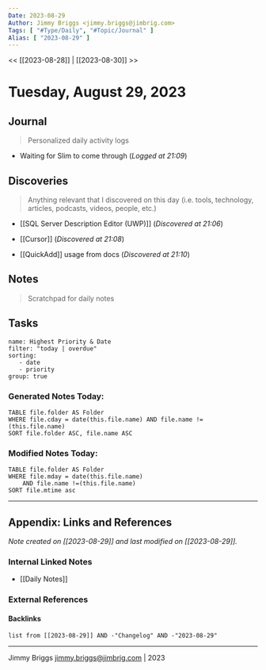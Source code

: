 ```yaml
---
Date: 2023-08-29
Author: Jimmy Briggs <jimmy.briggs@jimbrig.com>
Tags: [ "#Type/Daily", "#Topic/Journal" ]
Alias: [ "2023-08-29" ]
---
```


<< [[2023-08-28]] | [[2023-08-30]] >>

# Tuesday, August 29, 2023

## Journal

> Personalized daily activity logs

- Waiting for Slim to come through (*Logged at 21:09*)

## Discoveries

> Anything relevant that I discovered on this day (i.e. tools, technology, articles, podcasts, videos, people, etc.)

- [[SQL Server Description Editor (UWP)]] (*Discovered at 21:06*)

- [[Cursor]] (*Discovered at 21:08*)

- [[QuickAdd]] usage from docs (*Discovered at 21:10*)



## Notes

> Scratchpad for daily notes

## Tasks

```todoist
name: Highest Priority & Date
filter: "today | overdue"
sorting: 
   - date
   - priority
group: true
```


### Generated Notes Today:

```dataview
TABLE file.folder AS Folder 
WHERE file.cday = date(this.file.name) AND file.name !=(this.file.name) 
SORT file.folder ASC, file.name ASC
```

### Modified Notes Today:

```dataview
TABLE file.folder AS Folder
WHERE file.mday = date(this.file.name) 
	AND file.name !=(this.file.name)
SORT file.mtime asc
```

***

## Appendix: Links and References

*Note created on [[2023-08-29]] and last modified on [[2023-08-29]].*

### Internal Linked Notes

- [[Daily Notes]]

### External References

#### Backlinks

```dataview
list from [[2023-08-29]] AND -"Changelog" AND -"2023-08-29"
```


***

Jimmy Briggs <jimmy.briggs@jimbrig.com> | 2023